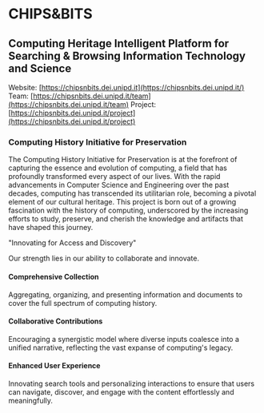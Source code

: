 # CHIPS&BITS
## Computing Heritage Intelligent Platform for Searching & Browsing Information Technology and Science
Website: [https://chipsnbits.dei.unipd.it](https://chipsnbits.dei.unipd.it/)
Team: [https://chipsnbits.dei.unipd.it/team](https://chipsnbits.dei.unipd.it/team)
Project: [https://chipsnbits.dei.unipd.it/project](https://chipsnbits.dei.unipd.it/project)

### Computing History Initiative for Preservation

The Computing History Initiative for Preservation is at the forefront of capturing the essence and evolution of computing, a field that has profoundly transformed every aspect of our lives. With the rapid advancements in Computer Science and Engineering over the past decades, computing has transcended its utilitarian role, becoming a pivotal element of our cultural heritage. This project is born out of a growing fascination with the history of computing, underscored by the increasing efforts to study, preserve, and cherish the knowledge and artifacts that have shaped this journey.

"Innovating for Access and Discovery"

Our strength lies in our ability to collaborate and innovate.

#### Comprehensive Collection
Aggregating, organizing, and presenting information and documents to cover the full spectrum of computing history.

#### Collaborative Contributions
Encouraging a synergistic model where diverse inputs coalesce into a unified narrative, reflecting the vast expanse of computing's legacy.

#### Enhanced User Experience
Innovating search tools and personalizing interactions to ensure that users can navigate, discover, and engage with the content effortlessly and meaningfully.
